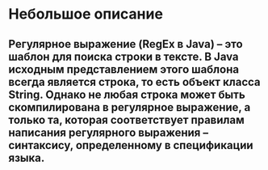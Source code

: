 # Небольшое описание
## Регулярное выражение (RegEx в Java) – это шаблон для поиска строки в тексте. В Java исходным представлением этого шаблона всегда является строка, то есть объект класса String. Однако не любая строка может быть скомпилирована в регулярное выражение, а только та, которая соответствует правилам написания регулярного выражения – синтаксису, определенному в спецификации языка.